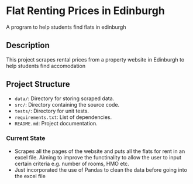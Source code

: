 # Flat Renting Prices in Edinburgh
 A program to help students find flats in edinburgh

## Description
This project scrapes rental prices from a property website in Edinburgh to help students find accomodation

## Project Structure
- `data/`: Directory for storing scraped data.
- `src/`: Directory containing the source code.
- `tests/`: Directory for unit tests.
- `requirements.txt`: List of dependencies.
- `README.md`: Project documentation.

### Current State
- Scrapes all the pages of the website and puts all the flats for rent in an excel file. Aiming to improve the functinality to allow the user to input certain criteria e.g. number of rooms, HMO etc. 
- Just incorporated the use of Pandas to clean the data before going into the excel file
